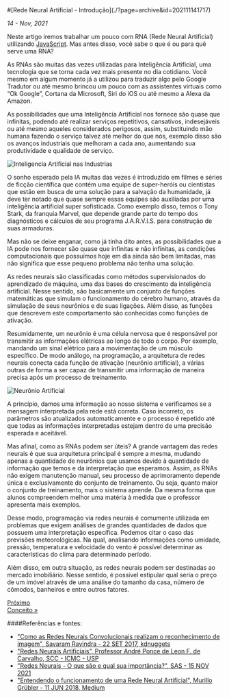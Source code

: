 <div markdown="1" class="capa" style="background-image: url(%PUBLIC_URL%/assets/images/001.jpg);">
#[Rede Neural Artificial - Introdução](./?page=archive&id=202111141717)
</div>

*14 - Nov, 2021*

Neste artigo iremos trabalhar um pouco com RNA (Rede Neural Artificial) utilizando [JavaScript](./?page=archive&id=202110150947). Mas antes disso, você sabe o que é ou para quê serve uma RNA?

As RNAs são muitas das vezes utilizadas para Inteligência Artificial, uma tecnologia que se torna cada vez mais presente no dia cotidiano. Você mesmo em algum momento já a utilizou para traduzir algo pelo Google Tradutor ou até mesmo brincou um pouco com as assistentes virtuais como “Ok Google”, Cortana da Microsoft, Siri do iOS ou até mesmo a Alexa da Amazon.

As possibilidades que uma Inteligência Artificial nos fornece são quase que infinitas, podendo até realizar serviços repetitivos, cansativos, indesejáveis ou até mesmo aqueles considerados perigosos, assim, substituindo mão humana fazendo o serviço talvez até melhor do que nós, exemplo disso são os avanços industriais que melhoram a cada ano, aumentando sua produtividade e qualidade de serviço.

![Inteligencia Artificial nas Industrias](%PUBLIC_URL%/assets/images/003.jpeg)

O sonho esperado pela IA muitas das vezes é introduzido em filmes e séries de ficção científica que contém uma equipe de super-heróis ou cientistas que estão em busca de uma solução para a salvação da humanidade, já deve ter notado que quase sempre essas equipes são auxiliadas por uma inteligência artificial super sofisticada. Como exemplo disso, temos o Tony Stark, da franquia Marvel, que depende grande parte do tempo dos diagnósticos e cálculos de seu programa J.A.R.V.I.S. para construção de suas armaduras.

Mas não se deixe enganar, como já tinha dito antes, as possibilidades que a IA pode nos fornecer são quase que infinitas e não infinitas, as condições computacionais que possuímos hoje em dia ainda são bem limitadas, mas não significa que esse pequeno problema não tenha uma solução.

As redes neurais são classificadas como métodos supervisionados do aprendizado de máquina, uma das bases do crescimento da inteligência artificial. Nesse sentido, são basicamente um conjunto de funções matemáticas que simulam o funcionamento do cérebro humano, através da simulação de seus neurônios e de suas ligações. Além disso, as funções que descrevem este comportamento são conhecidas como funções de ativação.

Resumidamente, um neurônio é uma célula nervosa que é responsável por transmitir as informações elétricas ao longo de todo o corpo. Por exemplo, mandando um sinal elétrico para a movimentação de um músculo específico. De modo análogo, na programação, a arquitetura de redes neurais conecta cada função de ativação (neurônio artificial), a várias outras de forma a ser capaz de transmitir uma informação de maneira precisa após um processo de treinamento.

![Neurônio Artificial](%PUBLIC_URL%/assets/images/002.png)

A princípio, damos uma informação ao nosso sistema e verificamos se a mensagem interpretada pela rede está correta. Caso incorreto, os parâmetros são atualizados automaticamente e o processo é repetido até que todas as informações interpretadas estejam dentro de uma precisão esperada e aceitável.

Mas afinal, como as RNAs podem ser úteis? A grande vantagem das redes neurais é que sua arquitetura principal é sempre a mesma, mudando apenas a quantidade de neurônios que usamos devido à quantidade de informação que temos e da interpretação que esperamos. Assim, as RNAs não exigem manutenção manual, seu processo de aprimoramento depende única e exclusivamente do conjunto de treinamento. Ou seja, quanto maior o conjunto de treinamento, mais o sistema aprende. Da mesma forma que alunos compreendem melhor uma matéria à medida que o professor apresenta mais exemplos.

Desse modo, programação via redes neurais é comumente utilizada em problemas que exigem análises de grandes quantidades de dados que possuem uma interpretação específica. Podemos citar o caso das previsões meteorológicas. Na qual, analisando informações como umidade, pressão, temperatura e velocidade do vento é possível determinar as características do clima para determinado período.

Além disso, em outra situação, as redes neurais podem ser destinadas ao mercado imobiliário. Nesse sentido, é possível estipular qual seria o preço de um imóvel através de uma análise do tamanho da casa, número de cômodos, banheiros e entre outros fatores.

<div class="btn-page">
    <div class="btn-page-prev"></div>
    <div class="btn-page-next"><a href="./?page=archive&id=202111151625">
        <div class="btn-page-sublabel">Próximo</div>
        <div class="btn-page-label">Conceito »</div>
    </a></div>
</div>

####Referências e fontes:

* ["Como as Redes Neurais Convolucionais realizam o reconhecimento de imagem", Savaram Ravindra - 22 SET 2017, kdnuggets](https://www.infoq.com/br/articles/redes-neurais-convolucionais/)
* ["Redes Neurais Artificiais", Professor André Ponce de Leon F. de Carvalho, SCC - ICMC - USP](https://sites.icmc.usp.br/andre/research/neural/)
* ["Redes Neurais - O que são e qual sua importância?", SAS - 15 NOV 2021](https://www.sas.com/pt_br/insights/analytics/neural-networks.html)
* ["Entendendo o funcionamento de uma Rede Neural Artificial", Murillo Grübler - 11 JUN 2018, Medium](https://medium.com/brasil-ai/entendendo-o-funcionamento-de-uma-rede-neural-artificial-4463fcf44dd0)
